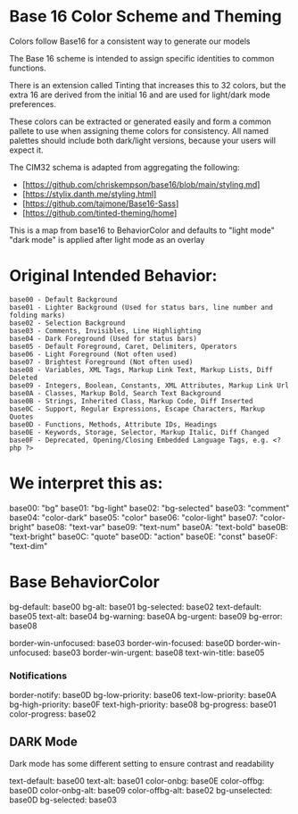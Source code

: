 # Base 16 Color Scheme and Theming

Colors follow Base16 for a consistent way to generate our models

The Base 16 scheme is intended to assign specific identities to common functions.

There is an extension called Tinting that increases this to 32 colors, but the extra 16 are derived from the initial 16 and are used for light/dark mode preferences.

These colors can be extracted or generated easily and form a common pallete to use when assigning theme colors for consistency. All named palettes should include both dark/light versions, because your users will expect it.

The CIM32 schema is adapted from aggregating the following: 
  - [https://github.com/chriskempson/base16/blob/main/styling.md]
  - [https://stylix.danth.me/styling.html]
  - [https://github.com/tajmone/Base16-Sass]
  - [https://github.com/tinted-theming/home]

This is a map from base16 to BehaviorColor
and defaults to "light mode"
"dark mode" is applied after light mode as an overlay

# Original Intended Behavior:
    base00 - Default Background
    base01 - Lighter Background (Used for status bars, line number and folding marks)
    base02 - Selection Background
    base03 - Comments, Invisibles, Line Highlighting
    base04 - Dark Foreground (Used for status bars)
    base05 - Default Foreground, Caret, Delimiters, Operators
    base06 - Light Foreground (Not often used)
    base07 - Brightest Foreground (Not often used)
    base08 - Variables, XML Tags, Markup Link Text, Markup Lists, Diff Deleted
    base09 - Integers, Boolean, Constants, XML Attributes, Markup Link Url
    base0A - Classes, Markup Bold, Search Text Background
    base0B - Strings, Inherited Class, Markup Code, Diff Inserted
    base0C - Support, Regular Expressions, Escape Characters, Markup Quotes
    base0D - Functions, Methods, Attribute IDs, Headings
    base0E - Keywords, Storage, Selector, Markup Italic, Diff Changed
    base0F - Deprecated, Opening/Closing Embedded Language Tags, e.g. <?php ?>


# We interpret this as:
base00: "bg"
base01: "bg-light"
base02: "bg-selected"
base03: "comment"
base04: "color-dark"
base05: "color"
base06: "color-light"
base07: "color-bright"
base08: "text-var"
base09: "text-num"
base0A: "text-bold"
base0B: "text-bright"
base0C: "quote"
base0D: "action"
base0E: "const"
base0F: "text-dim"

# Base BehaviorColor
bg-default:   base00
bg-alt:       base01
bg-selected:  base02
text-default: base05
text-alt:     base04
bg-warning:   base0A
bg-urgent:    base09
bg-error:     base08

border-win-unfocused: base03
border-win-focused: base0D
border-win-unfocused: base03
border-win-urgent: base08
text-win-title: base05

### Notifications
border-notify: base0D
bg-low-priority: base06
text-low-priority: base0A
bg-high-priority: base0F
text-high-priority: base08
bg-progress: base01
color-progress: base02

## DARK Mode
Dark mode has some different setting to ensure contrast and readability

text-default: base00
text-alt: base01
color-onbg: base0E
color-offbg: base0D
color-onbg-alt: base09
color-offbg-alt: base02
bg-unselected: base0D
bg-selected: base03


